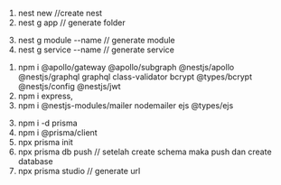 <!-- installer -->
1. nest new //create nest
2. nest g app // generate folder

<!-- create service -->
3. nest g module --name // generate module
4. nest g service --name // generate service

<!-- package -->
1. npm i @apollo/gateway  @apollo/subgraph @nestjs/apollo @nestjs/graphql graphql class-validator bcrypt @types/bcrypt @nestjs/config @nestjs/jwt
2. npm i express, 
3. npm i @nestjs-modules/mailer nodemailer ejs @types/ejs

<!-- prisma -->
3. npm i -d prisma 
4. npm i @prisma/client
5. npx prisma init
6. npx prisma db push // setelah create schema maka push dan create database
6. npx prisma studio // generate url



<!-- 
mutation{
  register(registerDto: {
    name:"meyzan",
    email:"Meyzan1605@gmail.com",
    password:"12345678",
    phone_number:"123456"
  }){
    activation_token
  }
}

mutation{
  activateUser(
    activationDto:{
      activationToken:"",
      activationCode: 2404
    }
  ){
    user{
      name
      email
      password
      role
    }
  }
}
 -->